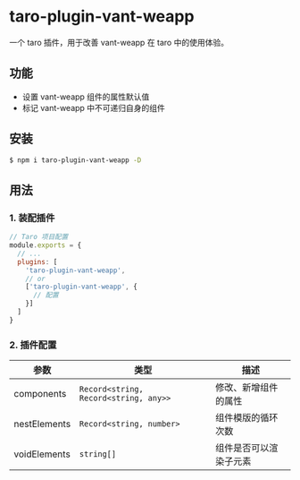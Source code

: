 # taro-plugin-vant-weapp

一个 taro 插件，用于改善 vant-weapp 在 taro 中的使用体验。

## 功能

- 设置 vant-weapp 组件的属性默认值
- 标记 vant-weapp 中不可递归自身的组件

## 安装

```bash
$ npm i taro-plugin-vant-weapp -D
```

## 用法

### 1. 装配插件

```js
// Taro 项目配置
module.exports = {
  // ...
  plugins: [
    'taro-plugin-vant-weapp',
    // or
    ['taro-plugin-vant-weapp', {
      // 配置
    }]
  ]
}
```

### 2. 插件配置

| 参数         | 类型                                  | 描述                   |
| ------------ | ------------------------------------- | ---------------------- |
| components   | `Record<string, Record<string, any>>` | 修改、新增组件的属性   |
| nestElements | `Record<string, number>`              | 组件模版的循环次数     |
| voidElements | `string[]`                            | 组件是否可以渲染子元素 |
